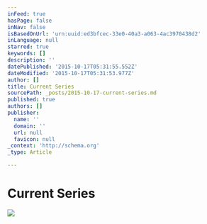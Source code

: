 ```yaml
---
inFeed: true
hasPage: false
inNav: false
isBasedOnUrl: 'urn:uuid:ed3bfcec-33e0-40a3-a063-4ac3970438d2'
inLanguage: null
starred: true
keywords: []
description: ''
datePublished: '2015-10-17T05:31:55.552Z'
dateModified: '2015-10-17T05:31:53.977Z'
author: []
title: Current Series
sourcePath: _posts/2015-10-17-current-series.md
published: true
authors: []
publisher:
  name: ''
  domain: ''
  url: null
  favicon: null
_context: 'http://schema.org'
_type: Article

---
```

# Current Series
![](https://the-grid-user-content.s3-us-west-2.amazonaws.com/f553c098-10f5-495b-8df9-b96f231fe4a7.png)